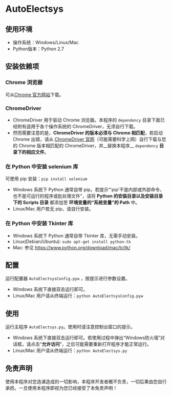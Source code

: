 # AutoElectsys

## 使用环境

- 操作系统：Windows/Linux/Mac
- Python版本：Python 2.7

## 安装依赖项

### Chrome 浏览器

可从[Chrome 官方网站](http://www.google.cn/chrome/browser/)下载。

### ChromeDriver

- ChromeDriver 用于驱动 Chrome 浏览器。本程序的 `dependency` 目录下面已经附有适用于各个操作系统的 ChromeDriver，无须自行下载。
- 然而需要注意的是，__ChromeDriver 的版本必须与 Chrome 相匹配__，若启动 Chrome 出错，请从 [ChromeDriver 官网](https://sites.google.com/a/chromium.org/chromedriver/)（可能需要科学上网）自行下载与您的 Chrome 版本相匹配的 ChromeDriver，并__替换本程序__ `dependency` __目录下的相应文件__。

### 在 Python 中安装 selenium 库

可使用 pip 安装：`pip install selenium`

- Windows 系统下 Python 通常自带 pip。若提示“'pip'不是内部或外部命令，也不是可运行的程序或批处理文件”，请将 __Python 的安装目录以及安装目录下的 Scripts 目录__ 都添加至 __环境变量的“系统变量”的 Path__ 中。
- Linux/Mac 用户若无 pip，请自行安装。

### 在 Python 中安装 Tkinter 库

- Windows 系统下 Python 通常自带 Tkinter 库，无需手动安装。
- Linux(Debian/Ubuntu): `sudo apt-get install python-tk`
- Mac: 参见 https://www.python.org/download/mac/tcltk/

## 配置
运行配置器 `AutoElectsysConfig.pyw` ，按提示进行参数设置。

- Windows 系统下直接双击运行即可。
- Linux/Mac 用户请从终端运行：`python AutoElectsysConfig.pyw`

## 使用

运行主程序 `AutoElectsys.py`。使用时请注意控制台窗口的提示。

- Windows 系统下直接双击运行即可。若使用过程中弹出“Windows防火墙”对话框，请点击“__允许访问__”，之后可能需要重新打开程序才能正常运行。
- Linux/Mac 用户请从终端运行：`python AutoElectsys.py`

## 免责声明

使用本程序对您选课造成的一切影响，本程序开发者概不负责，一切后果由您自行承担。一旦使用本程序即视为您已经接受了本免责声明！
